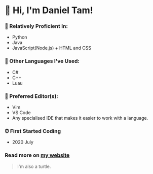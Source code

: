 # 👋 Hi, I'm Daniel Tam!
### 🔢 Relatively Proficient In: 
* Python
* Java
* JavaScript(Node.js) + HTML and CSS
### 🔢 Other Languages I've Used: 
* C#
* C++
* Luau
### 📝 Preferred Editor(s): 
* Vim
* VS Code
* Any specialised IDE that makes it easier to work with a language. 
### ⏰ First Started Coding
* 2020 July
### Read more on [my website](https://danieltam.com/)

> I'm also a turtle.
